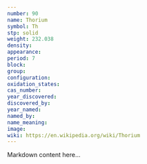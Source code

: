 ```yaml
---
number: 90
name: Thorium
symbol: Th
stp: solid
weight: 232.038
density:
appearance:
period: 7
block:
group:
configuration:
oxidation_states:
cas_number:
year_discovered:
discovered_by:
year_named:
named_by:
name_meaning:
image:
wiki: https://en.wikipedia.org/wiki/Thorium
---
```


Markdown content here...
